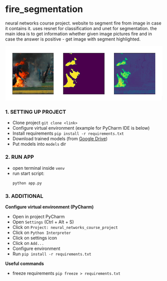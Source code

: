 # fire_segmentation

neural networks course project. website to segment fire from image 
in case it contains it. uses resnet for classification 
and unet for segmentation. the main idea is to get information
whether given image pictures fire and in case the answer is
positive - get image with segment highlighted.

<img src="pictures/main.jpg" width="600"/>

### **1. SETTING UP PROJECT**
- Clone project `git clone <link>`
- Configure virtual environment (example for PyCharm IDE is below)
- Install requirements `pip install -r requirements.txt`
- Download trained models (from [Google Drive](https://drive.google.com/drive/folders/1aSTjtXbVzl8ns48yK4-uO8dzx4ggbZm2?usp=sharing))
- Put models into `models` dir

### **2. RUN APP**
- open terminal inside `venv`
- run start script:
    ```bash
    python app.py
    ```

### **3. ADDITIONAL**
**Configure virtual environment (PyCharm)**
- Open in project PyCharm
- Open `Settings` (Ctrl + Alt + S)
- Click on `Project: neural_networks_course_project`
- Click on `Python Interpreter`
- Click on settings icon
- Click on `Add...`
- Configure environment
- Run `pip install -r requirements.txt`

**Useful commands**
- freeze requirements `pip freeze > requirements.txt`
